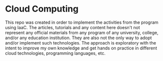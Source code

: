 # Cloud Computing

This repo was created in order to implement the activities from the program using IaaC. The articles, tutorials and any content here doesn't not represent any official materials from any program of any university, college, and/or any education institution. They are also not the only way to adopt and/or implement such technologies. The approach is exploratory with the intent to improve my own knowledge and get hands on practice in different cloud technologies, programming languages, etc.

